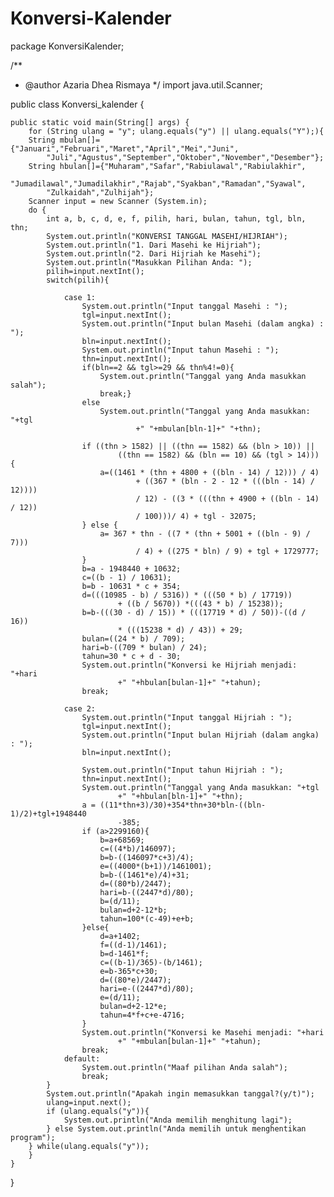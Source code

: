 # Konversi-Kalender
package KonversiKalender;

/**
 * @author Azaria Dhea Rismaya
 */
import java.util.Scanner;

public class Konversi_kalender {

    public static void main(String[] args) {
        for (String ulang = "y"; ulang.equals("y") || ulang.equals("Y");){
        String mbulan[]={"Januari","Februari","Maret","April","Mei","Juni",
            "Juli","Agustus","September","Oktober","November","Desember"};
        String hbulan[]={"Muharam","Safar","Rabiulawal","Rabiulakhir",
            "Jumadilawal","Jumadilakhir","Rajab","Syakban","Ramadan","Syawal",
            "Zulkaidah","Zulhijah"};
        Scanner input = new Scanner (System.in);
        do {
            int a, b, c, d, e, f, pilih, hari, bulan, tahun, tgl, bln, thn;
            System.out.println("KONVERSI TANGGAL MASEHI/HIJRIAH");
            System.out.println("1. Dari Masehi ke Hijriah");
            System.out.println("2. Dari Hijriah ke Masehi");
            System.out.println("Masukkan Pilihan Anda: ");
            pilih=input.nextInt();
            switch(pilih){
                
                case 1:
                    System.out.println("Input tanggal Masehi : ");
                    tgl=input.nextInt();
                    System.out.println("Input bulan Masehi (dalam angka) : ");
                    bln=input.nextInt();
                    System.out.println("Input tahun Masehi : ");
                    thn=input.nextInt();
                    if(bln==2 && tgl>=29 && thn%4!=0){
                        System.out.println("Tanggal yang Anda masukkan salah");
                        break;}
                    else
                        System.out.println("Tanggal yang Anda masukkan: "+tgl
                                +" "+mbulan[bln-1]+" "+thn);
                    
                    if ((thn > 1582) || ((thn == 1582) && (bln > 10)) || 
                            ((thn == 1582) && (bln == 10) && (tgl > 14))) {
                        a=((1461 * (thn + 4800 + ((bln - 14) / 12))) / 4) 
                                + ((367 * (bln - 2 - 12 * (((bln - 14) / 12)))) 
                                / 12) - ((3 * (((thn + 4900 + ((bln - 14) / 12)) 
                                / 100)))/ 4) + tgl - 32075;
                    } else {
                        a= 367 * thn - ((7 * (thn + 5001 + ((bln - 9) / 7))) 
                                / 4) + ((275 * bln) / 9) + tgl + 1729777;
                    }
                    b=a - 1948440 + 10632;
                    c=((b - 1) / 10631);
                    b=b - 10631 * c + 354;
                    d=(((10985 - b) / 5316)) * (((50 * b) / 17719)) 
                            + ((b / 5670)) *(((43 * b) / 15238));
                    b=b-(((30 - d) / 15)) * (((17719 * d) / 50))-((d / 16)) 
                            * (((15238 * d) / 43)) + 29;
                    bulan=((24 * b) / 709);
                    hari=b-((709 * bulan) / 24);
                    tahun=30 * c + d - 30;
                    System.out.println("Konversi ke Hijriah menjadi: "+hari
                            +" "+hbulan[bulan-1]+" "+tahun);
                    break;
                
                case 2:
                    System.out.println("Input tanggal Hijriah : ");
                    tgl=input.nextInt();
                    System.out.println("Input bulan Hijriah (dalam angka) : ");
                    bln=input.nextInt();
                    
                    System.out.println("Input tahun Hijriah : ");
                    thn=input.nextInt();
                    System.out.println("Tanggal yang Anda masukkan: "+tgl
                            +" "+hbulan[bln-1]+" "+thn);
                    a = ((11*thn+3)/30)+354*thn+30*bln-((bln-1)/2)+tgl+1948440
                            -385;
                    if (a>2299160){
                        b=a+68569;
                        c=((4*b)/146097);
                        b=b-((146097*c+3)/4);
                        e=((4000*(b+1))/1461001);
                        b=b-((1461*e)/4)+31;
                        d=((80*b)/2447);
                        hari=b-((2447*d)/80);
                        b=(d/11);
                        bulan=d+2-12*b;
                        tahun=100*(c-49)+e+b;
                    }else{
                        d=a+1402;
                        f=((d-1)/1461);
                        b=d-1461*f;
                        c=((b-1)/365)-(b/1461);
                        e=b-365*c+30;
                        d=((80*e)/2447);
                        hari=e-((2447*d)/80);
                        e=(d/11);
                        bulan=d+2-12*e;
                        tahun=4*f+c+e-4716;
                    }
                    System.out.println("Konversi ke Masehi menjadi: "+hari
                            +" "+mbulan[bulan-1]+" "+tahun);
                    break;
                default:
                    System.out.println("Maaf pilihan Anda salah");
                    break;
            }
            System.out.println("Apakah ingin memasukkan tanggal?(y/t)");
            ulang=input.next();
            if (ulang.equals("y")){
                System.out.println("Anda memilih menghitung lagi");
            } else System.out.println("Anda memilih untuk menghentikan program");
        } while(ulang.equals("y"));
        }
    }
}
